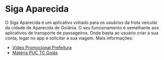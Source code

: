 # Siga Aparecida 

O Siga Aparecida é um aplicativo voltado para os usuários da frota veicular da cidade de Aparecida de Goiânia. O seu funcionamento é semelhante aos aplicativos de transporte de passageiros. Onde basta ao usuário criar a sua conta, logar no app e solicitar a sua viagem. 
Mais informações: 
* [Vídeo Promocional Prefeitura](https://www.facebook.com/watch/?v=609959933154081)
* [Matéria PUC TC Goiás](https://www.youtube.com/watch?v=jXa3RaAoal4)


